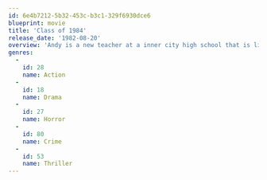 ```yaml
---
id: 6e4b7212-5b32-453c-b3c1-329f6930dce6
blueprint: movie
title: 'Class of 1984'
release_date: '1982-08-20'
overview: 'Andy is a new teacher at a inner city high school that is like nothing he has ever seen before. There is metal detectors at the front door and everything is basically run by a tough kid named Peter Stegman. Soon, Andy and Stegman become enemies and Stegman will stop at nothing to protect his turf and drug dealing business.'
genres:
  -
    id: 28
    name: Action
  -
    id: 18
    name: Drama
  -
    id: 27
    name: Horror
  -
    id: 80
    name: Crime
  -
    id: 53
    name: Thriller
---
```


